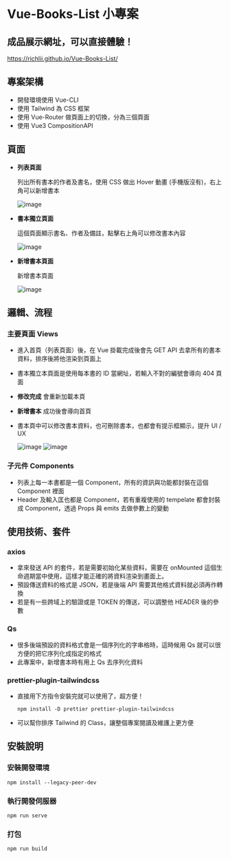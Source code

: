 # Vue-Books-List 小專案

## 成品展示網址，可以直接體驗！
https://richlii.github.io/Vue-Books-List/

## 專案架構
- 開發環境使用 Vue-CLI
- 使用 Tailwind 為 CSS 框架
- 使用 Vue-Router 做頁面上的切換，分為三個頁面
- 使用 Vue3 CompositionAPI

## 頁面
- **列表頁面** 

  列出所有書本的作者及書名，使用 CSS 做出 Hover 動畫 (手機版沒有)，右上角可以新增書本

  ![image](/assets/p1.png)
- **書本獨立頁面** 

  這個頁面顯示書名、作者及備註，點擊右上角可以修改書本內容

  ![image](/assets/p2.png)
- **新增書本頁面** 

  新增書本頁面

  ![image](/assets/p3.png)

## 邏輯、流程
### 主要頁面 Views
- 進入首頁（列表頁面）後，在 Vue 掛載完成後會先 GET API 去拿所有的書本資料，排序後將他渲染到頁面上

- 書本獨立本頁面是使用每本書的 ID 當網址，若輸入不對的編號會導向 404 頁面

- **修改完成** 會重新加載本頁

- **新增書本** 成功後會導向首頁

- 書本頁中可以修改書本資料，也可刪除書本，也都會有提示框顯示，提升 UI / UX

  ![image](/assets/p4.png)
  ![image](/assets/p5.png)


### 子元件 Components
- 列表上每一本書都是一個 Component，所有的資訊與功能都封裝在這個 Component 裡面
- Header 及輸入匡也都是 Component，若有重複使用的 tempelate 都會封裝成 Component，透過 Props 與 emits 去做參數上的變動


## 使用技術、套件
### axios
- 拿來發送 API 的套件，若是需要初始化某些資料，需要在 onMounted 這個生命週期當中使用，這樣才能正確的將資料渲染到畫面上。
- 預設傳送資料的格式是 JSON，若是後端 API 需要其他格式資料就必須再作轉換
- 若是有一些跨域上的驗證或是 TOKEN 的傳送，可以調整他 HEADER 後的參數
### Qs
- 很多後端預設的資料格式會是一個序列化的字串格時，這時候用 Qs 就可以很方便的把它序列化成指定的格式
- 此專案中，新增書本時有用上 Qs 去序列化資料
### prettier-plugin-tailwindcss
- 直接用下方指令安裝完就可以使用了，超方便！

  ```
  npm install -D prettier prettier-plugin-tailwindcss
  ```
- 可以幫你排序 Tailwind 的 Class，讓整個專案閱讀及維護上更方便


## 安裝說明

### 安裝開發環境
```
npm install --legacy-peer-dev
```

### 執行開發伺服器
```
npm run serve
```

### 打包
```
npm run build
```


